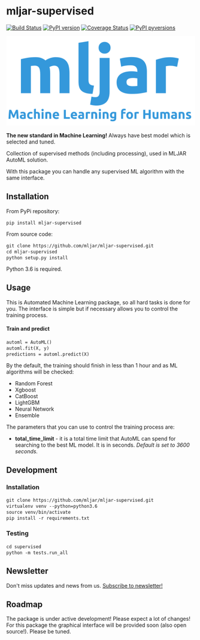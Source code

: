 # mljar-supervised

[![Build Status](https://travis-ci.org/mljar/mljar-supervised.svg?branch=master)](https://travis-ci.org/mljar/mljar-supervised)
[![PyPI version](https://badge.fury.io/py/mljar-supervised.svg)](https://badge.fury.io/py/mljar-supervised)
[![Coverage Status](https://coveralls.io/repos/github/mljar/mljar-supervised/badge.svg?branch=master)](https://coveralls.io/github/mljar/mljar-supervised?branch=master)
[![PyPI pyversions](https://img.shields.io/pypi/pyversions/mljar-supervised.svg)](https://pypi.python.org/pypi/mljar-supervised/)

[![Machine Learning for Humans](images/the-mljar.svg)](https://mljar.com)

**The new standard in Machine Learning!** Always have best model which is selected and tuned.

Collection of supervised methods (including processing), used in MLJAR AutoML solution.

With this package you can handle any supervised ML algorithm with the same interface.

## Installation

From PyPi repository:

```
pip install mljar-supervised
```

From source code:

```
git clone https://github.com/mljar/mljar-supervised.git
cd mljar-supervised
python setup.py install
```

Python 3.6 is required.

## Usage

This is Automated Machine Learning package, so all hard tasks is done for you. The interface is simple but if necessary allows you to control the training process.

#### Train and predict

```
automl = AutoML()
automl.fit(X, y)
predictions = automl.predict(X)
```

By the default, the training should finish in less than 1 hour and as ML algorithms will be checked:

- Random Forest
- Xgboost
- CatBoost
- LightGBM
- Neural Network
- Ensemble

The parameters that you can use to control the training process are:

- **total_time_limit** - it is a total time limit that AutoML can spend for searching to the best ML model. It is in seconds. _Default is set to 3600 seconds._

## Development

### Installation

```
git clone https://github.com/mljar/mljar-supervised.git
virtualenv venv --python=python3.6
source venv/bin/activate
pip install -r requirements.txt
```

### Testing

```
cd supervised
python -m tests.run_all
```

## Newsletter

Don't miss updates and news from us.
[Subscribe to newsletter!](https://tinyletter.com/mljar)

## Roadmap

The package is under active development! Please expect a lot of changes!
For this package the graphical interface will be provided soon (also open source!). Please be tuned.
